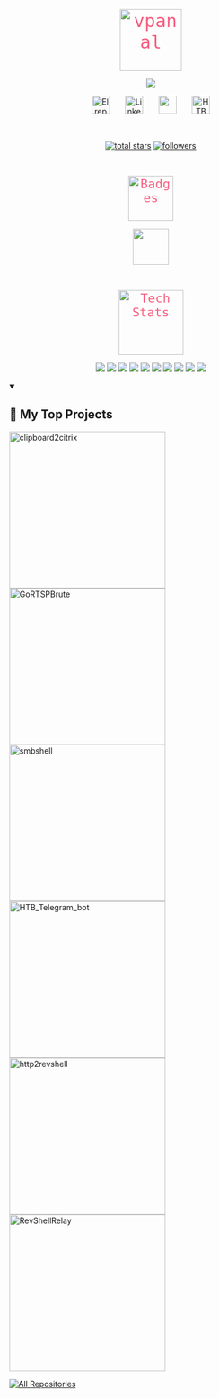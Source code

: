 <p align="center">
  <span style="font-family: 'Fira Code', monospace; font-size: 32px; color: #f75c7e;"><img src="https://imgur.com/sh8SF3H.png" width="110px" alt="vpanal" /></span>
</p>

<p align="center">
  <!-- Typing SVG for hacker profile -->
  <a href="https://github.com/vpanal">
    <img src="https://readme-typing-svg.demolab.com/?lines=Pentester;%20Red%20Team%20Ops;%20Hacker%20&%20Developer;%20Always%20learning%20new%20things&font=Fira%20Code&center=true&width=440&height=45&color=f75c7e&vCenter=true&pause=1000&size=22" />
  </a>
</p>

<!-- Social icons section -->
<p align="center">
  <a href="https://el-repositorio-del-lammer.notion.site/El-repositorio-del-Lammer-fcc360447cc34f84817ab46fe846d3e6"><img width="32px" alt="El repositorio del Lammer" title="El repositorio del Lammer" src="https://i.imgur.com/rBdMtp3.png"></a>
  &#8287;&#8287;&#8287;&#8287;&#8287;
  <a href="https://www.linkedin.com/in/vpanal/"><img width="32px" alt="LinkedIn" title="LinkedIn" src="https://i.imgur.com/yRpa1dQ.png"/></a>
  &#8287;&#8287;&#8287;&#8287;&#8287;
  <a href="https://discord.gg/mdc5yfNXUg" alt="Discord" title="Discord"><img width="32px" src="https://i.imgur.com/OViZO8J.png"/></a>
  &#8287;&#8287;&#8287;&#8287;&#8287;
  <a href="https://app.hackthebox.com/profile/534714"><img width="32px" alt="HTB" title="HTB" src="https://i.imgur.com/O7JEN8l.png"></a>
</p>

<br/>

<!-- Social badges section -->
<p align="center">
  <a href="https://github.com/vpanal?tab=repositories&sort=stargazers">
    <img alt="total stars" title="Total stars on GitHub" src="https://custom-icon-badges.demolab.com/github/stars/vpanal?color=55960c&style=for-the-badge&labelColor=488207&logo=star"/></a>
  <a href="https://github.com/vpanal?tab=followers">
    <img alt="followers" title="Follow me on Github" src="https://custom-icon-badges.demolab.com/github/followers/vpanal?color=236ad3&labelColor=1155ba&style=for-the-badge&logo=person-add&label=Follow&logoColor=white"/></a>
</p>

<br/>

<p align="center">
  <span style="font-family: 'Fira Code', monospace; font-size: 22px; color: #f75c7e;"><img src="https://i.imgur.com/CsfgqQX.png" width="80px" alt="Badges" /></span>
</p>

<p align="center">
  <a href="https://www.offsec.com/courses/pen-200/">
    <img src="https://i.imgur.com/t2NfFjS.png" width=64px />
  </a>
</p><br>


<p align="center">
  <span style="font-family: 'Fira Code', monospace; font-size: 22px; color: #f75c7e;"><img src="https://imgur.com/aCCgVqT.png" width="115px" alt="Tech Stats" /></span>
</p>


<p align="center">
  <img src="https://img.shields.io/badge/Python-3776AB?style=flat&logo=python&logoColor=white" />
    <img src="https://img.shields.io/badge/Go-00ADD8?style=flat&logo=go&logoColor=white" />
  <img src="https://img.shields.io/badge/PHP-777BB4?style=flat&logo=php&logoColor=white" /> 
  <img src="https://img.shields.io/badge/SQL-4479A1?style=flat&logo=postgresql&logoColor=white" />
  <img src="https://img.shields.io/badge/NoSQL-black?style=flat&logo=nosql&logoColor=white" />
  <img src="https://img.shields.io/badge/Docker-2496ED?style=flat&logo=docker&logoColor=white" />
  <img src="https://img.shields.io/badge/Kubernetes-326CE5?style=flat&logo=kubernetes&logoColor=white" />
    <img src="https://img.shields.io/badge/Bash-4EAA25?style=flat&logo=gnu-bash&logoColor=white" />
  <img src="https://img.shields.io/badge/Batch-2E8B57?style=flat&logo=windows&logoColor=white" />
  <img src="https://img.shields.io/badge/PowerShell-5391FE?style=flat&logo=powershell&logoColor=white" />
</p>


<details open> 
  <summary><h2>🌠 My Top Projects</h2></summary>

  <p align="left">
    <a href="https://github.com/vpanal/clipboard2citrix"><img width="278" src="https://github-readme-stats.vercel.app/api/pin/?username=vpanal&repo=clipboard2citrix&theme=react&bg_color=1F222E&title_color=F85D7F&hide_border=true&icon_color=F8D866" alt="clipboard2citrix"></a>
    <a href="https://github.com/vpanal/GoRTSPBrute"><img width="278" src="https://github-readme-stats.vercel.app/api/pin/?username=vpanal&repo=GoRTSPBrute&theme=react&bg_color=1F222E&title_color=F85D7F&hide_border=true&icon_color=F8D866" alt="GoRTSPBrute"></a>
    <a href="https://github.com/vpanal/smbshell"><img width="278" src="https://github-readme-stats.vercel.app/api/pin/?username=vpanal&repo=smbshell&theme=react&bg_color=1F222E&title_color=F85D7F&hide_border=true&icon_color=F8D866" alt="smbshell"></a>
    <a href="https://github.com/vpanal/HTB_Telegram_bot"><img width="278" src="https://github-readme-stats.vercel.app/api/pin/?username=vpanal&repo=HTB_Telegram_bot&theme=react&bg_color=1F222E&title_color=F85D7F&hide_border=true&icon_color=F8D866" alt="HTB_Telegram_bot"></a>
    <a href="https://github.com/vpanal/http2revshell"><img width="278" src="https://github-readme-stats.vercel.app/api/pin/?username=vpanal&repo=http2revshell&theme=react&bg_color=1F222E&title_color=F85D7F&hide_border=true&icon_color=F8D866" alt="http2revshell"></a>
    <a href="https://github.com/vpanal/RevShellRelay"><img width="278" src="https://github-readme-stats.vercel.app/api/pin/?username=vpanal&repo=RevShellRelay&theme=react&bg_color=1F222E&title_color=F85D7F&hide_border=true&icon_color=F8D866" alt="RevShellRelay"></a>
  </p>

  <a href="https://github.com/vpanal?tab=repositories&sort=stargazers"><img alt="All Repositories" title="All Repositories" src="https://custom-icon-badges.demolab.com/badge/-Click%20Here%20For%20All%20My%20Repos-1F222E?style=for-the-badge&logoColor=white&logo=repo"/></a>
</details>


